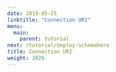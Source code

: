 ```yaml
---
date: 2019-05-25
linktitle: "Connection URI"
menu:
  main:
    parent: tutorial
next: /tutorial/deploy-schemahero
title: Connection URI
weight: 3020
---
```

